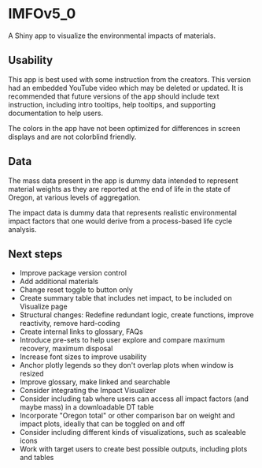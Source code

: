# IMFOv5_0

A Shiny app to visualize the environmental impacts of materials.

## Usability

This app is best used with some instruction from the creators. This version had an embedded YouTube video which may be deleted or updated. It is recommended that future versions of the app should include text instruction, including intro tooltips, help tooltips, and supporting documentation to help users.

The colors in the app have not been optimized for differences in screen displays and are not colorblind friendly.

## Data

The mass data present in the app is dummy data intended to represent material weights as they are reported at the end of life in the state of Oregon, at various levels of aggregation.

The impact data is dummy data that represents realistic environmental impact factors that one would derive from a process-based life cycle analysis.

## Next steps

+ Improve package version control
+ Add additional materials
+ Change reset toggle to button only
+ Create summary table that includes net impact, to be included on Visualize page
+ Structural changes: Redefine redundant logic, create functions, improve reactivity, remove hard-coding
+ Create internal links to glossary, FAQs
+ Introduce pre-sets to help user explore and compare maximum recovery, maximum disposal
+ Increase font sizes to improve usability
+ Anchor plotly legends so they don't overlap plots when window is resized
+ Improve glossary, make linked and searchable
+ Consider integrating the Impact Visualizer
+ Consider including tab where users can access all impact factors (and maybe mass) in a downloadable DT table
+ Incorporate "Oregon total" or other comparison bar on weight and impact plots, ideally that can be toggled on and off
+ Consider including different kinds of visualizations, such as scaleable icons
+ Work with target users to create best possible outputs, including plots and tables
